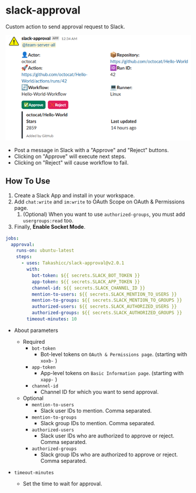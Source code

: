 # slack-approval

Custom action to send approval request to Slack.

![](/img/approval.png)

- Post a message in Slack with a "Approve" and "Reject" buttons.
- Clicking on "Approve" will execute next steps.
- Clicking on "Reject" will cause workflow to fail.

## How To Use

1. Create a Slack App and install in your workspace.
2. Add `chat:write` and `im:write` to OAuth Scope on OAuth & Permissions page.
   1. (Optional) When you want to use `authorized-groups`, you must add `usergroups:read` too.
3. Finally, **Enable Socket Mode**.

```yml
jobs:
  approval:
    runs-on: ubuntu-latest
    steps:
      - uses: Takashicc/slack-approval@v2.0.1
        with:
          bot-token: ${{ secrets.SLACK_BOT_TOKEN }}
          app-token: ${{ secrets.SLACK_APP_TOKEN }}
          channel-id: ${{ secrets.SLACK_CHANNEL_ID }}
          mention-to-users: ${{ secrets.SLACK_MENTION_TO_USERS }}
          mention-to-groups: ${{ secrets.SLACK_MENTION_TO_GROUPS }}
          authorized-users: ${{ secrets.SLACK_AUTHORIZED_USERS }}
          authorized-groups: ${{ secrets.SLACK_AUTHORIZED_GROUPS }}
        timeout-minutes: 10
```

- About parameters
  - Required
    - `bot-token`
      - Bot-level tokens on `OAuth & Permissions page`. (starting with `xoxb-` )
    - `app-token`
      - App-level tokens on `Basic Information page`. (starting with `xapp-` )
    - `channel-id`
      - Channel ID for which you want to send approval.
  - Optional
    - `mention-to-users`
      - Slack user IDs to mention. Comma separated.
    - `mention-to-groups`
      - Slack group IDs to mention. Comma separated.
    - `authorized-users`
      - Slack user IDs who are authorized to approve or reject. Comma separated.
    - `authorized-groups`
      - Slack group IDs who are authorized to approve or reject. Comma separated.

- `timeout-minutes`
  - Set the time to wait for approval.
